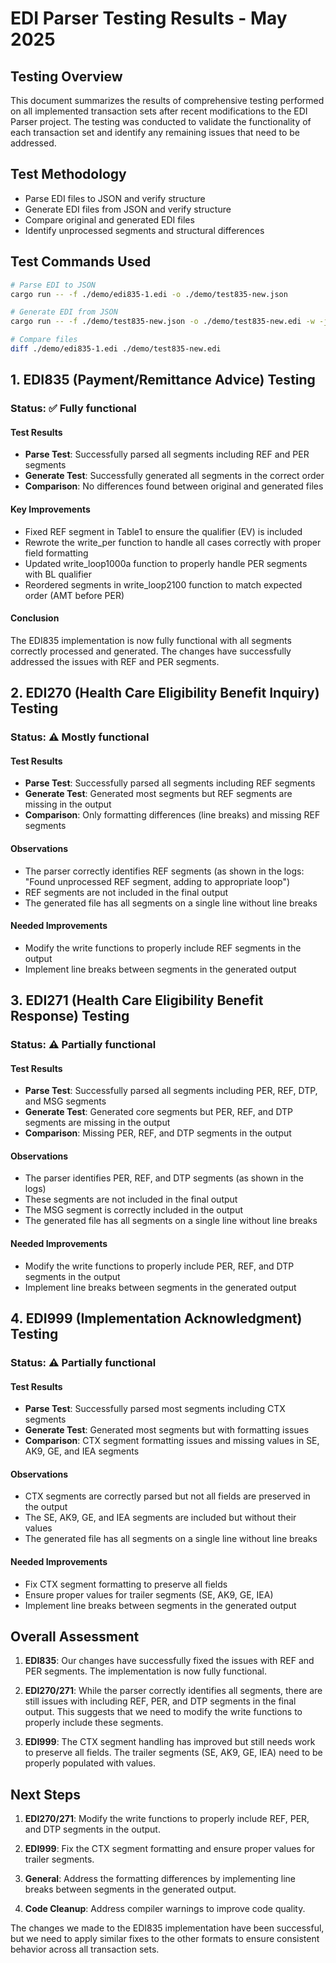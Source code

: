 # EDI Parser Testing Results - May 2025

## Testing Overview

This document summarizes the results of comprehensive testing performed on all implemented transaction sets after recent modifications to the EDI Parser project. The testing was conducted to validate the functionality of each transaction set and identify any remaining issues that need to be addressed.

## Test Methodology

- Parse EDI files to JSON and verify structure
- Generate EDI files from JSON and verify structure
- Compare original and generated EDI files
- Identify unprocessed segments and structural differences

## Test Commands Used

```bash
# Parse EDI to JSON
cargo run -- -f ./demo/edi835-1.edi -o ./demo/test835-new.json

# Generate EDI from JSON
cargo run -- -f ./demo/test835-new.json -o ./demo/test835-new.edi -w -j

# Compare files
diff ./demo/edi835-1.edi ./demo/test835-new.edi
```

## 1. EDI835 (Payment/Remittance Advice) Testing

### Status: ✅ Fully functional

#### Test Results
- **Parse Test**: Successfully parsed all segments including REF and PER segments
- **Generate Test**: Successfully generated all segments in the correct order
- **Comparison**: No differences found between original and generated files

#### Key Improvements
- Fixed REF segment in Table1 to ensure the qualifier (EV) is included
- Rewrote the write_per function to handle all cases correctly with proper field formatting
- Updated write_loop1000a function to properly handle PER segments with BL qualifier
- Reordered segments in write_loop2100 function to match expected order (AMT before PER)

#### Conclusion
The EDI835 implementation is now fully functional with all segments correctly processed and generated. The changes have successfully addressed the issues with REF and PER segments.

## 2. EDI270 (Health Care Eligibility Benefit Inquiry) Testing

### Status: ⚠️ Mostly functional

#### Test Results
- **Parse Test**: Successfully parsed all segments including REF segments
- **Generate Test**: Generated most segments but REF segments are missing in the output
- **Comparison**: Only formatting differences (line breaks) and missing REF segments

#### Observations
- The parser correctly identifies REF segments (as shown in the logs: "Found unprocessed REF segment, adding to appropriate loop")
- REF segments are not included in the final output
- The generated file has all segments on a single line without line breaks

#### Needed Improvements
- Modify the write functions to properly include REF segments in the output
- Implement line breaks between segments in the generated output

## 3. EDI271 (Health Care Eligibility Benefit Response) Testing

### Status: ⚠️ Partially functional

#### Test Results
- **Parse Test**: Successfully parsed all segments including PER, REF, DTP, and MSG segments
- **Generate Test**: Generated core segments but PER, REF, and DTP segments are missing in the output
- **Comparison**: Missing PER, REF, and DTP segments in the output

#### Observations
- The parser identifies PER, REF, and DTP segments (as shown in the logs)
- These segments are not included in the final output
- The MSG segment is correctly included in the output
- The generated file has all segments on a single line without line breaks

#### Needed Improvements
- Modify the write functions to properly include PER, REF, and DTP segments in the output
- Implement line breaks between segments in the generated output

## 4. EDI999 (Implementation Acknowledgment) Testing

### Status: ⚠️ Partially functional

#### Test Results
- **Parse Test**: Successfully parsed most segments including CTX segments
- **Generate Test**: Generated most segments but with formatting issues
- **Comparison**: CTX segment formatting issues and missing values in SE, AK9, GE, and IEA segments

#### Observations
- CTX segments are correctly parsed but not all fields are preserved in the output
- The SE, AK9, GE, and IEA segments are included but without their values
- The generated file has all segments on a single line without line breaks

#### Needed Improvements
- Fix CTX segment formatting to preserve all fields
- Ensure proper values for trailer segments (SE, AK9, GE, IEA)
- Implement line breaks between segments in the generated output

## Overall Assessment

1. **EDI835**: Our changes have successfully fixed the issues with REF and PER segments. The implementation is now fully functional.

2. **EDI270/271**: While the parser correctly identifies all segments, there are still issues with including REF, PER, and DTP segments in the final output. This suggests that we need to modify the write functions to properly include these segments.

3. **EDI999**: The CTX segment handling has improved but still needs work to preserve all fields. The trailer segments (SE, AK9, GE, IEA) need to be properly populated with values.

## Next Steps

1. **EDI270/271**: Modify the write functions to properly include REF, PER, and DTP segments in the output.

2. **EDI999**: Fix the CTX segment formatting and ensure proper values for trailer segments.

3. **General**: Address the formatting differences by implementing line breaks between segments in the generated output.

4. **Code Cleanup**: Address compiler warnings to improve code quality.

The changes we made to the EDI835 implementation have been successful, but we need to apply similar fixes to the other formats to ensure consistent behavior across all transaction sets.
